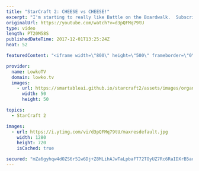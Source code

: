 ```yaml
---
title: "StarCraft 2: CHEESE vs CHEESE!"
excerpt: "I'm starting to really like Battle on the Boardwalk.  Subscribe for more videos: http://lowko.tv/youtube The Double Cheese rush: https://goo.gl/dGUuCF  An awesome match of Protoss versus Protoss. One of the players opens up with a Nexus first at the Gold Base, but also starts off with a Canon Rush. His"
originalUrl: https://youtube.com/watch?v=d3pQFMq79tU
type: video
length: PT20M58S
publishedDateTime: 2017-12-01T13:25:24Z
heat: 52

featuredContent: "<iframe width=\"800\" height=\"500\" frameborder=\"0\" src=\"https://www.youtube.com/embed/d3pQFMq79tU\" allow=\"accelerometer; autoplay; encrypted-media; gyroscope; picture-in-picture\" allowfullscreen></iframe>"

provider:
  name: LowkoTV
  domain: lowko.tv
  images:
    - url: https://smartableai.github.io/starcraft2/assets/images/organizations/lowko.tv-50x50.jpg
      width: 50
      height: 50

topics:
  - StarCraft 2

images:
  - url: https://i.ytimg.com/vi/d3pQFMq79tU/maxresdefault.jpg
    width: 1280
    height: 720
    isCached: true

secured: "mZa6gyhqw4dOZS6r5Iw6Dj+Z8MLihAJwTaLpbaFT72TOyUZ7Rc6RaIDXrB5adqZNcVESXexUorVgkdP97NqtR9MDaWu2J+GQqxhzM21rXfNugBJkLBiM7lQgNwrwa2kSLXs4ARf45PtFxVk8fKLfn1gWN9v/JtOksUJWtmanD1i132wQb76wqKwZbWBjXNfsBRhUaTClBDarQnpiyGsGbqTBZJIGAU2vcoxs/qbCrEF3FzZI/ZBORM9mkmVUqPxITworqrfkseFmYW5aCt0gL+psmo/8TBSwNyVrLvNgKZqfPJT79ql2NTxM9yt7OZ6xNyfwvEJa1YDDqUfXHh90SgSE7V4h+gjYCF8dB7xuhB+QyLyGgUEfvpPNc3FfgTPKz5XY+qwbpfCijHnZwayjV55uAlLvsZdxXz9z6rUMfhwbNS1dB5c3xJ/Xium3YgNn;m8QEyayJu9GkYWwmqIiCBA=="
---
```


